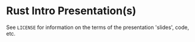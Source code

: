 # Rust Intro Presentation(s)

See `LICENSE` for information on the terms of the presentation 'slides', code, etc.

